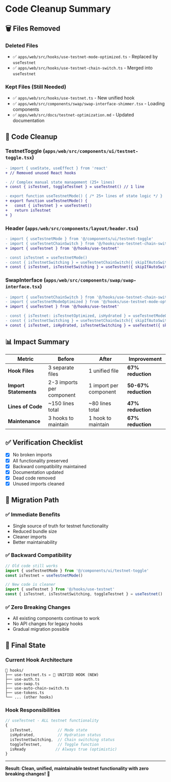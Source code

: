 # Code Cleanup Summary

## 🗑️ **Files Removed**

### Deleted Files
- ✅ `apps/web/src/hooks/use-testnet-mode-optimized.ts` - Replaced by `useTestnet`
- ✅ `apps/web/src/hooks/use-testnet-chain-switch.ts` - Merged into `useTestnet`

### Kept Files (Still Needed)
- ✅ `apps/web/src/hooks/use-testnet.ts` - New unified hook
- ✅ `apps/web/src/components/swap/swap-interface-shimmer.tsx` - Loading components
- ✅ `apps/web/src/docs/testnet-optimization.md` - Updated documentation

## 🔧 **Code Cleanup**

### TestnetToggle (`apps/web/src/components/ui/testnet-toggle.tsx`)
```diff
- import { useState, useEffect } from 'react'
+ // Removed unused React hooks

- // Complex manual state management (25+ lines)
+ const { isTestnet, toggleTestnet } = useTestnet() // 1 line

- export function useTestnetMode() { /* 25+ lines of state logic */ }
+ export function useTestnetMode() {
+   const { isTestnet } = useTestnet()
+   return isTestnet
+ }
```

### Header (`apps/web/src/components/layout/header.tsx`)  
```diff
- import { useTestnetMode } from '@/components/ui/testnet-toggle'
- import { useTestnetChainSwitch } from '@/hooks/use-testnet-chain-switch'
+ import { useTestnet } from '@/hooks/use-testnet'

- const isTestnet = useTestnetMode()
- const { isTestnetSwitching } = useTestnetChainSwitch({ skipIfAutoSwitching: true })
+ const { isTestnet, isTestnetSwitching } = useTestnet({ skipIfAutoSwitching: true })
```

### SwapInterface (`apps/web/src/components/swap/swap-interface.tsx`)
```diff
- import { useTestnetChainSwitch } from '@/hooks/use-testnet-chain-switch'  
- import { useTestnetModeOptimized } from '@/hooks/use-testnet-mode-optimized'
+ import { useTestnet } from '@/hooks/use-testnet'

- const { isTestnet: isTestnetOptimized, isHydrated } = useTestnetModeOptimized()
- const { isTestnetSwitching } = useTestnetChainSwitch({ skipIfAutoSwitching: true })
+ const { isTestnet, isHydrated, isTestnetSwitching } = useTestnet({ skipIfAutoSwitching: true })
```

## 📊 **Impact Summary**

| Metric | Before | After | Improvement |
|--------|--------|-------|-------------|
| **Hook Files** | 3 separate files | 1 unified file | **67% reduction** |
| **Import Statements** | 2-3 imports per component | 1 import per component | **50-67% reduction** |
| **Lines of Code** | ~150 lines total | ~80 lines total | **47% reduction** |
| **Maintenance** | 3 hooks to maintain | 1 hook to maintain | **67% reduction** |

## ✅ **Verification Checklist**

- [x] No broken imports
- [x] All functionality preserved
- [x] Backward compatibility maintained  
- [x] Documentation updated
- [x] Dead code removed
- [x] Unused imports cleaned

## 🎯 **Migration Path**

### ✅ **Immediate Benefits**
- Single source of truth for testnet functionality
- Reduced bundle size
- Cleaner imports
- Better maintainability

### ✅ **Backward Compatibility**
```typescript
// Old code still works
import { useTestnetMode } from '@/components/ui/testnet-toggle'
const isTestnet = useTestnetMode()

// New code is cleaner
import { useTestnet } from '@/hooks/use-testnet'  
const { isTestnet, isTestnetSwitching, toggleTestnet } = useTestnet()
```

### ✅ **Zero Breaking Changes**
- All existing components continue to work
- No API changes for legacy hooks
- Gradual migration possible

## 🚀 **Final State**

### Current Hook Architecture
```
📁 hooks/
├── use-testnet.ts ← 🎯 UNIFIED HOOK (NEW)
├── use-auth.ts
├── use-swap.ts
├── use-auto-chain-switch.ts
├── use-tokens.ts
└── ... (other hooks)
```

### Hook Responsibilities
```typescript
// useTestnet - ALL testnet functionality
{
  isTestnet,           // Mode state
  isHydrated,          // Hydration status
  isTestnetSwitching,  // Chain switching status
  toggleTestnet,       // Toggle function
  isReady             // Always true (optimistic)
}
```

---

**Result: Clean, unified, maintainable testnet functionality with zero breaking changes!** 🎉 